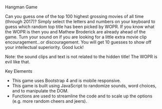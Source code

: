 Hangman Game 

Can you guess one of the top 100 highest grossing movies of all time (through 2017)?  Simply select the letters and numbers on your keyboard to guess which random top title has been picked by WOPR. If you know what the WOPR is then you and Mathew Broderick are already ahead of the game. Turn your sound on if you are looking for a little extra movie clip encouragement...or discouragement.  You will get 10 guesses to show off your intellectual superiority.  Good luck! 

Note: the sound clips and text is not related to the hidden title!  The WOPR is evil like that.

Key Elements
- This game uses Bootstrap 4 and is mobile responsive.
- This game is built using JavaScript to randomize sounds, word choices, and to manipulate the DOM.
- Functions are used to streamline the code and to scale up the options (e.g. more random cheers and jeers).


